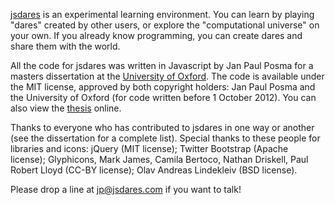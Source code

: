 [jsdares](http://www.jsdares.com) is an experimental learning environment. You can learn by playing "dares" created by other users, or explore the "computational universe" on your own. If you already know programming, you can create dares and share them with the world.

All the code for jsdares was written in Javascript by Jan Paul Posma for a masters dissertation at the [University of Oxford](http://www.cs.ox.ac.uk). The code is available under the MIT license, approved by both copyright holders: Jan Paul Posma and the University of Oxford (for code written before 1 October 2012). You can also view the [thesis](http://thesis.jsdares.com) online.

Thanks to everyone who has contributed to jsdares in one way or another (see the dissertation for a complete list). Special thanks to these people for libraries and icons: jQuery (MIT license); Twitter Bootstrap (Apache license); Glyphicons, Mark James, Camila Bertoco, Nathan Driskell, Paul Robert Lloyd (CC-BY license); Olav Andreas Lindekleiv (BSD license).

Please drop a line at jp@jsdares.com if you want to talk!